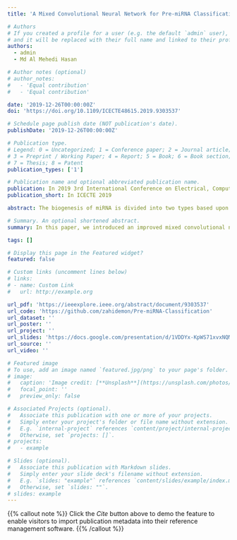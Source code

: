 ```yaml
---
title: 'A Mixed Convolutional Neural Network for Pre-miRNA Classification'

# Authors
# If you created a profile for a user (e.g. the default `admin` user), write the username (folder name) here
# and it will be replaced with their full name and linked to their profile.
authors:
  - admin
  - Md Al Mehedi Hasan

# Author notes (optional)
# author_notes:
#   - 'Equal contribution'
#   - 'Equal contribution'

date: '2019-12-26T00:00:00Z'
doi: 'https://doi.org/10.1109/ICECTE48615.2019.9303537'

# Schedule page publish date (NOT publication's date).
publishDate: '2019-12-26T00:00:00Z'

# Publication type.
# Legend: 0 = Uncategorized; 1 = Conference paper; 2 = Journal article;
# 3 = Preprint / Working Paper; 4 = Report; 5 = Book; 6 = Book section;
# 7 = Thesis; 8 = Patent
publication_types: ['1']

# Publication name and optional abbreviated publication name.
publication: In 2019 3rd International Conference on Electrical, Computer & Telecommunication Engineering 
publication_short: In ICECTE 2019

abstract: The biogenesis of miRNA is divided into two types based upon their different pathways. One of them is known as the canonical pathway and the other one is the mirtron pathway. This pathway depends on splicing rather than any enzyme. As the mirtron pathway is recently discovered, their identification is quite challenging due to less number of annotations. So the identification of mirtrons can be quite productive in understanding their functionality. Several machine learning algorithms have been introduced over the years based mostly upon calculated feature selection which produced good classification performance. We have also seen that neural networks like convolutional neural networks (CNN) applied on modified nucleotide sequences have given better performance. In this paper, we introduced an improved mixed convolutional neural network with multiple different sized filters and max-pooling layers using binary "one-hot" encoding and padding. We also used k-fold cross-validation and grid search to choose the values of hyperparameters. As we know neural networks tend to extract features automatically, our model did the same in the convolution and max-pooling layers. We evaluated our model in an independent test set and the results were quite satisfactory. We think our model can be used to predict mirtrons from nucleotide sequences. Even though we tried our best to fine-tune our model, we believe there's still room for improvement as CNN involves tuning of a number of hyperparameters.

# Summary. An optional shortened abstract.
summary: In this paper, we introduced an improved mixed convolutional neural network with multiple different sized filters and max-pooling layers using binary "one-hot" encoding and padding for pre-miRNA classification

tags: []

# Display this page in the Featured widget?
featured: false

# Custom links (uncomment lines below)
# links:
# - name: Custom Link
#   url: http://example.org

url_pdf: 'https://ieeexplore.ieee.org/abstract/document/9303537'
url_code: 'https://github.com/zahidemon/Pre-miRNA-Classification'
url_dataset: ''
url_poster: ''
url_project: ''
url_slides: 'https://docs.google.com/presentation/d/1VDDYx-KpWS71xvxNQMlGOuY7AtREBRCg/edit?usp=sharing&ouid=112432914184650588612&rtpof=true&sd=true'
url_source: ''
url_video: ''

# Featured image
# To use, add an image named `featured.jpg/png` to your page's folder.
# image:
#   caption: 'Image credit: [**Unsplash**](https://unsplash.com/photos/pLCdAaMFLTE)'
#   focal_point: ''
#   preview_only: false

# Associated Projects (optional).
#   Associate this publication with one or more of your projects.
#   Simply enter your project's folder or file name without extension.
#   E.g. `internal-project` references `content/project/internal-project/index.md`.
#   Otherwise, set `projects: []`.
# projects:
#   - example

# Slides (optional).
#   Associate this publication with Markdown slides.
#   Simply enter your slide deck's filename without extension.
#   E.g. `slides: "example"` references `content/slides/example/index.md`.
#   Otherwise, set `slides: ""`.
# slides: example
---
```


{{% callout note %}}
Click the _Cite_ button above to demo the feature to enable visitors to import publication metadata into their reference management software.
{{% /callout %}}

<!-- {{% callout note %}}
Create your slides in Markdown - click the _Slides_ button to check out the example.
{{% /callout %}} -->

<!-- Supplementary notes can be added here, including [code, math, and images](https://wowchemy.com/docs/writing-markdown-latex/). -->
